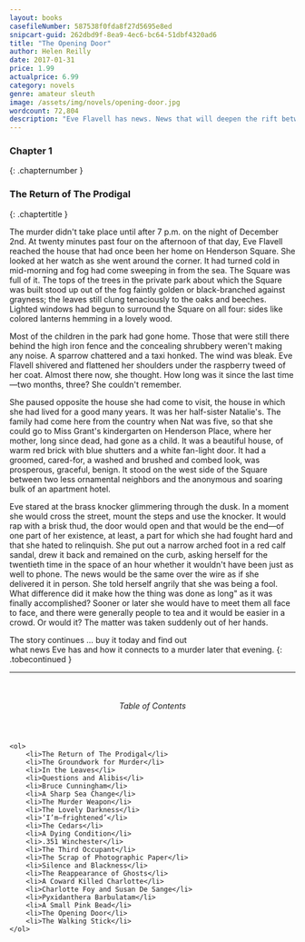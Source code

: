 ```yaml
---
layout: books
casefileNumber: 587538f0fda8f27d5695e8ed
snipcart-guid: 262dbd9f-8ea9-4ec6-bc64-51dbf4320ad6
title: "The Opening Door"
author: Helen Reilly
date: 2017-01-31
price: 1.99
actualprice: 6.99
category: novels
genre: amateur sleuth
image: /assets/img/novels/opening-door.jpg
wordcount: 72,804
description: "Eve Flavell has news. News that will deepen the rift between her and her father. But then a murder of one of the household. What does the murder tell of the deep secrets in the Flavell household?"
---
```


### Chapter 1
{: .chapternumber }

### The Return of The Prodigal
{: .chaptertitle }

The murder didn't take place until after 7 p.m. on the night of December 2nd. At twenty minutes past four on the afternoon of that day, Eve Flavell reached the house that had once been her home on Henderson Square. She looked at her watch as she went around the corner. It had turned cold in mid-morning and fog had come sweeping in from the sea. The Square was full of it. The tops of the trees in the private park about which the Square was built stood up out of the fog faintly golden or black-branched against grayness; the leaves still clung tenaciously to the oaks and beeches. Lighted windows had begun to surround the Square on all four: sides like colored lanterns hemming in a lovely wood.

Most of the children in the park had gone home. Those that were still there behind the high iron fence and the concealing shrubbery weren't making any noise. A sparrow chattered and a taxi honked. The wind was bleak. Eve Flavell shivered and flattened her shoulders under the raspberry tweed of her coat. Almost there now, she thought. How long was it since the last time—two months, three? She couldn't remember.

She paused opposite the house she had come to visit, the house in which she had lived for a good many years. It was her half-sister Natalie's. The family had come here from the country when Nat was five, so that she could go to Miss Grant's kindergarten on Henderson Place, where her mother, long since dead, had gone as a child. It was a beautiful house, of warm red brick with blue shutters and a white fan-light door. It had a groomed, cared-for, a washed and brushed and combed look, was prosperous, graceful, benign. It stood on the west side of the Square between two less ornamental neighbors and the anonymous and soaring bulk of an apartment hotel.

Eve stared at the brass knocker glimmering through the dusk. In a moment she would cross the street, mount the steps and use the knocker. It would rap with a brisk thud, the door would open and that would be the end—of one part of her existence, at least, a part for which she had fought hard and that she hated to relinquish. She put out a narrow arched foot in a red calf sandal, drew it back and remained on the curb, asking herself for the twentieth time in the space of an hour whether it wouldn't have been just as well to phone. The news would be the same over the wire as if she delivered it in person. She told herself angrily that she was being a fool. What difference did it make how the thing was done as long" as it was finally accomplished? Sooner or later she would have to meet them all face to face, and there were generally people to tea and it would be easier in a crowd. Or would it? The matter was taken suddenly out of her hands.

The story continues &hellip; buy it today and find out <br> what news Eve has and how it connects to a murder later that evening.
{: .tobecontinued }

<hr>
<br>

<div class="toc">
	<header>
		<h6>Table of Contents</h6>
	</header>

	<ol>
		<li>The Return of The Prodigal</li>
		<li>The Groundwork for Murder</li>
		<li>In the Leaves</li>
		<li>Questions and Alibis</li>
		<li>Bruce Cunningham</li>
		<li>A Sharp Sea Change</li>
		<li>The Murder Weapon</li>
		<li>The Lovely Darkness</li>
		<li>‘I’m—frightened’</li>
		<li>The Cedars</li>
		<li>A Dying Condition</li>
		<li>.351 Winchester</li>
		<li>The Third Occupant</li>
		<li>The Scrap of Photographic Paper</li>
		<li>Silence and Blackness</li>
		<li>The Reappearance of Ghosts</li>
		<li>A Coward Killed Charlotte</li>
		<li>Charlotte Foy and Susan De Sange</li>
		<li>Pyxidanthera Barbulatam</li>
		<li>A Small Pink Bead</li>
		<li>The Opening Door</li>
		<li>The Walking Stick</li>
	</ol>

</div>